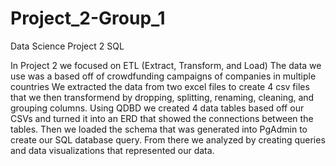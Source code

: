 # Project_2-Group_1
Data Science Project 2 SQL

In Project 2 we focused on ETL (Extract, Transform, and Load)
The data we use was a based off of crowdfunding campaigns of companies in multiple countries
We extracted the data from two excel files to create 4 csv files that we then transformend by dropping, splitting, renaming, cleaning, and grouping columns.
Using QDBD we created 4 data tables based off our CSVs and turned it into an ERD that showed the connections between the tables.
Then we loaded the schema that was generated into PgAdmin to create our SQL database query.
From there we analyzed by creating queries and data visualizations that represented our data.